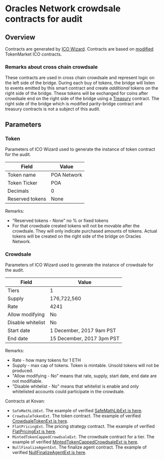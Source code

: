 # Oracles Network crowdsale contracts for audit

## Overview
Contracts are generated by [ICO Wizard](https://github.com/oraclesorg/ico-wizard).
Contracts are based on [modified](https://github.com/oraclesorg/ico-audit) TokenMarket ICO contracts.

### Remarks about cross chain crowdsale 

These contracts are used in cross chain crowdsale and represent logiс on the left side of the bridge.
During each buy of tokens, the bridge will listen to events emitted by this smart contract and create _additional_ tokens on the right side of the bridge. These tokens will be exchanged for coins after crowdsale end on the right side of the bridge using a [Treasury](https://github.com/oraclesorg/treasury) contract. The right side of the bridge which is modified parity-bridge contract and treasury contracts is not a subject of this audit.

## Parameters

### Token

Parameters of ICO Wizard used to generate the instance of token contract for the audit.

| Field           | Value        |
|-----------------|--------------|
| Token name      | POA Network  |
| Token Ticker    | POA          |
| Decimals        | 0            |
| Reserved tokens | None         |

Remarks:
- "Reserved tokens - None" no % or fixed tokens 
- For that crowdsale created tokens will not be movable after the crowdsale. They will only indicate purchased amounts of tokens. Actual tokens will be created on the right side of the bridge on Oracles Network. 

### Crowdsale

Parameters of ICO Wizard used to generate the instance of crowdsale for the audit.

| Field              	| Value                      	|
|--------------------	|---------------------------	|
| Tiers              	| 1                         	|
| Supply             	| 176,722,560               	|
| Rate               	| 4241                      	|
| Allow modifying    	| No                        	|
| Disable whitelist  	| No                        	|
| Start date         	| 1 December, 2017 9am PST  	|
| End date           	| 15 December, 2017 3pm PST 	|

Remarks:

- Rate - how many tokens for 1 ETH
- Supply - max cap of tokens. Token is mintable. Unsold tokens will not be produced.
- "Allow modifying - No" means that rate, supply, start date, end date are not modifiable.
- "Disable whitelist - No" means that whitelist is enable and only whitelisted accounts could participate in the crowdsale.

Contracts at Kovan:
- `SafeMathLibExt`. The example of verified [SafeMathLibExt is here](https://kovan.etherscan.io/address/0x6BEE8375acB342F24F2a23AeC1e02b032E3a4FfA#code).
- `CrowdsaleTokenExt`. The token contract. The example of verified [CrowdsaleTokenExt is here](https://kovan.etherscan.io/address/0x4B0EB72a84101182136f50dAD98a5d14836a61f5#code).
- `FlatPricingExt`. The pricing strategy contract. The example of verified [FlatPricingExt is here](https://kovan.etherscan.io/address/0x698e1403807010944fBc0cD5b5070197292cd36D#code).
- `MintedTokenCappedCrowdsaleExt`. The crowdsale contract for a tier. The example of verified [MintedTokenCappedCrowdsaleExt is here](https://kovan.etherscan.io/address/0xb61c9f8a336e79f922e7D9226D570C92A4B6dBB5#code).
- `NullFinalizeAgentExt`. The finalize agent contract. The example of verified [NullFinalizeAgentExt is here](https://kovan.etherscan.io/address/0x42afe53C8838A642e3466068685127409fB6b8A2#code).
